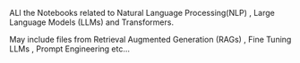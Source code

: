 ALl the Notebooks related to Natural Language Processing(NLP) , Large Language Models (LLMs) and Transformers. 

May include files from Retrieval Augmented Generation (RAGs) , Fine Tuning LLMs , Prompt Engineering etc...
